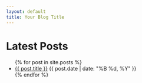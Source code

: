 ```yaml
---
layout: default
title: Your Blog Title
---
```


<h1>Latest Posts</h1>

<ul>
  {% for post in site.posts %}
    <li>
      <a href="{{ post.url }}">{{ post.title }}</a>
      <time datetime="{{ post.date | date_to_xmlschema }}">{{ post.date | date: "%B %d, %Y" }}</time>
    </li>
  {% endfor %}
</ul>
